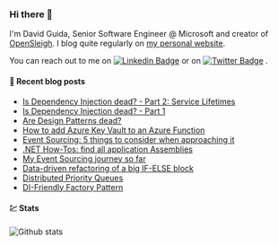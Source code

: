 ### Hi there 👋

I'm David Guida, Senior Software Engineer @ Microsoft and creator of [OpenSleigh](https://github.com/mizrael/OpenSleigh). I blog quite regularly on [my personal website](https://www.davidguida.net).

You can reach out to me on [![Linkedin Badge](https://img.shields.io/badge/-LinkedIn-blue?style=flat-square&logo=Linkedin&logoColor=white&link=https://www.linkedin.com/in/davideguida/)](https://www.linkedin.com/in/davideguida/) or on
[![Twitter Badge](https://img.shields.io/badge/-Twitter-1ca0f1?style=flat-square&labelColor=1ca0f1&logo=twitter&logoColor=white&link=https://twitter.com/davideguida82)](https://twitter.com/davideguida82) .


#### 📗 Recent blog posts
<!--START_SECTION:feed-->
* [Is Dependency Injection dead? - Part 2: Service Lifetimes](https:&#x2F;&#x2F;www.davidguida.net&#x2F;is-dependency-injection-dead-part-2-service-lifetimes)
* [Is Dependency Injection dead? - Part 1](https:&#x2F;&#x2F;www.davidguida.net&#x2F;is-dependency-injection-dead-part-1)
* [Are Design Patterns dead?](https:&#x2F;&#x2F;www.davidguida.net&#x2F;are-design-patterns-dead)
* [How to add Azure Key Vault to an Azure Function](https:&#x2F;&#x2F;www.davidguida.net&#x2F;how-to-add-keyvault-to-azure-function)
* [Event Sourcing: 5 things to consider when approaching it](https:&#x2F;&#x2F;www.davidguida.net&#x2F;event-sourcing-things-to-consider)
* [.NET How-Tos: find all application Assemblies](https:&#x2F;&#x2F;www.davidguida.net&#x2F;how-to-find-all-application-assemblies)
* [My Event Sourcing journey so far](https:&#x2F;&#x2F;www.davidguida.net&#x2F;my-event-sourcing-journey-so-far&#x2F;)
* [Data-driven refactoring of a big IF-ELSE block](https:&#x2F;&#x2F;www.davidguida.net&#x2F;refactoring-if-else&#x2F;)
* [Distributed Priority Queues](https:&#x2F;&#x2F;www.davidguida.net&#x2F;distributed-priority-queues&#x2F;)
* [DI-Friendly Factory Pattern](https:&#x2F;&#x2F;www.davidguida.net&#x2F;di-friendly-factory-pattern&#x2F;)
<!--END_SECTION:feed-->

#### 💹 Stats

![Github stats](https://github-readme-stats.vercel.app/api?username=mizrael&show_icons=true&hide_border=true)


<!--
**mizrael/mizrael** is a ✨ _special_ ✨ repository because its `README.md` (this file) appears on your GitHub profile.

Here are some ideas to get you started:

- 🔭 I’m currently working on ...
- 🌱 I’m currently learning ...
- 👯 I’m looking to collaborate on ...
- 🤔 I’m looking for help with ...
- 💬 Ask me about ...
- 📫 How to reach me: ...
- 😄 Pronouns: ...
- ⚡ Fun fact: ...
-->
